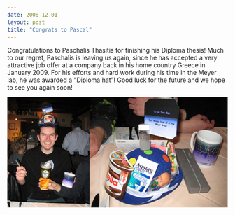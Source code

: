 ```yaml
---
date: 2008-12-01
layout: post
title: "Congrats to Pascal"
---
```


Congratulations to Paschalis Thasitis for finishing his Diploma thesis! 
Much to our regret, Paschalis is leaving us again, since he has accepted a very attractive job offer at a company back in his home country Greece in January 2009. 
For his efforts and hard work during his time in the Meyer lab, he was awarded a “Diploma hat”! Good luck for the future and we hope to see you again soon!

![Pascal with his Diploma hat](/assets/img/Pascal_Verabschiedung.png)